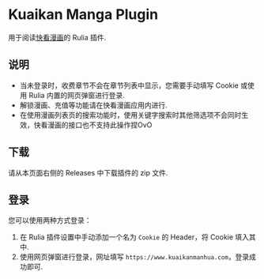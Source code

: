 # Kuaikan Manga Plugin

用于阅读[快看漫画](https://www.kuaikanmanhua.com/)的 Rulia 插件.

## 说明

 - 当未登录时，收费章节不会在章节列表中显示，您需要手动填写 Cookie 或使用 Rulia 内置的网页弹窗进行登录.
 - 解锁漫画、充值等功能请在快看漫画应用内进行.
 - 在使用漫画列表页的搜索功能时，使用关键字搜索时其他筛选项不会同时生效，快看漫画的接口也不支持此操作捏OvO

## 下载

请从本页面右侧的 Releases 中下载插件的 zip 文件.

## 登录

您可以使用两种方式登录：

1. 在 Rulia 插件设置中手动添加一个名为 `Cookie` 的 Header，将 Cookie 填入其中.
2. 使用网页弹窗进行登录，网址填写 `https://www.kuaikanmanhua.com`，登录成功即可.

